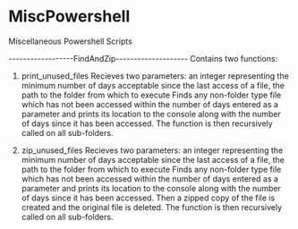 # MiscPowershell
Miscellaneous Powershell Scripts

------------------FindAndZip--------------------
Contains two functions:
  1. print_unused_files
    Recieves two parameters: an integer representing the minimum number of days acceptable since the last access of a file, the path to the folder from which to execute
      Finds any non-folder type file which has not been accessed within the number of days entered as a parameter and prints its location to the console along with the 
      number of days since it has been accessed. The function is then recursively called on all sub-folders.
      
      
  2. zip_unused_files
    Recieves two parameters: an integer representing the minimum number of days acceptable since the last access of a file, the path to the folder from which to execute
      Finds any non-folder type file which has not been accessed within the number of days entered as a parameter and prints its location to the console along with the 
      number of days since it has been accessed. Then a zipped copy of the file is created and the original file is deleted. The function is then recursively called on 
      all sub-folders.
